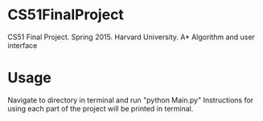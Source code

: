 # CS51FinalProject
CS51 Final Project. Spring 2015. Harvard University.
A* Algorithm and user interface

# Usage
Navigate to directory in terminal and run "python Main.py"
Instructions for using each part of the project will be printed in terminal.